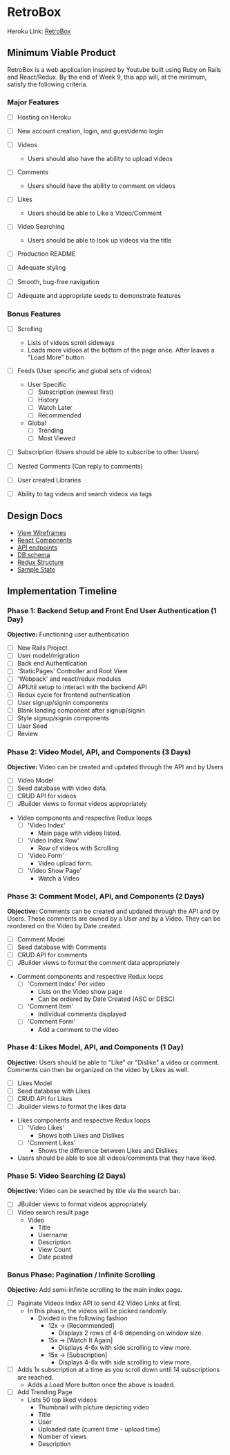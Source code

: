# RetroBox

Heroku Link: [RetroBox]

[RetroBox]: http://retro-box.herokuapp.com/

## Minimum Viable Product

RetroBox is a web application inspired by Youtube built using Ruby on Rails and React/Redux. By the end of Week 9, this app will, at the minimum, satisfy the following criteria.

### Major Features
- [ ] Hosting on Heroku
- [ ] New account creation, login, and guest/demo login
- [ ] Videos
  * Users should also have the ability to upload videos
- [ ] Comments
  * Users should have the ability to comment on videos
- [ ] Likes
  * Users should be able to Like a Video/Comment
- [ ] Video Searching
  * Users should be able to look up videos via the title
- [ ] Production README
- [ ] Adequate styling
- [ ] Smooth, bug-free navigation
- [ ] Adequate and appropriate seeds to demonstrate features


### Bonus Features
- [ ] Scrolling
  * Lists of videos scroll sideways
  * Loads more videos at the bottom of the page once. After leaves a "Load More" button
- [ ] Feeds (User specific and global sets of videos)
  * User Specific
    - [ ] Subscription (newest first)
    - [ ] History
    - [ ] Watch Later
    - [ ] Recommended
  * Global
    - [ ] Trending
    - [ ] Most Viewed
- [ ] Subscription (Users should be able to subscribe to other Users)
- [ ] Nested Comments (Can reply to comments)
- [ ] User created Libraries
- [ ] Ability to tag videos and search videos via tags



## Design Docs
* [View Wireframes][wireframes]
* [React Components][components]
* [API endpoints][api-endpoints]
* [DB schema][schema]
* [Redux Structure][redux-structure]
* [Sample State][sample-state]

[wireframes]: docs/wireframes
[components]: docs/component-heirarchy.md
[redux-structure]: docs/redux-structure.md
[sample-state]: docs/sample-state.md
[api-endpoints]: docs/api-endpoints.md
[schema]: docs/schema.md

## Implementation Timeline

### Phase 1: Backend Setup and Front End User Authentication (1 Day)

**Objective:** Functioning user authentication

- [ ] New Rails Project
- [ ] User model/migration
- [ ] Back end Authentication
- [ ] 'StaticPages' Controller and Root View
- [ ] 'Webpack' and react/redux modules
- [ ] APIUtil setup to interact with the backend API
- [ ] Redux cycle for frontend authentication
- [ ] User signup/signin components
- [ ] Blank landing component after signup/signin
- [ ] Style signup/signin components
- [ ] User Seed
- [ ] Review

### Phase 2: Video Model, API, and Components (3 Days)
**Objective:** Video can be created and updated through the API and by Users

- [ ] Video Model
- [ ] Seed database with video data.
- [ ] CRUD API for videos
- [ ] JBuilder views to format videos appropriately
- Video components and respective Redux loops
  - [ ] 'Video Index'
    - Main page with videos listed.
  - [ ] 'Video Index Row'
    - Row of videos with Scrolling
  - [ ] 'Video Form'
    - Video upload form.
  - [ ] 'Video Show Page'
    - Watch a Video

### Phase 3: Comment Model, API, and Components (2 Days)
**Objective:** Comments can be created and updated through the API and by Users. These comments are owned by a User and by a Video. They can be reordered on the Video by Date created.

- [ ] Comment Model
- [ ] Seed database with Comments
- [ ] CRUD API for comments
- [ ] JBuilder views to format the comment data appropriately
- Comment components and respective Redux loops
  - [ ] 'Comment Index' Per video
    - Lists on the Video show page
    - Can be ordered by Date Created (ASC or DESC)
  - [ ] 'Comment Item'
    - Individual comments displayed
  - [ ] 'Comment Form'
    - Add a comment to the video

### Phase 4: Likes Model, API, and Components (1 Day)
**Objective:** Users should be able to "Like" or "Dislike" a video or comment. Comments can then be organized on the video by Likes as well.

- [ ] Likes Model
- [ ] Seed database with Likes
- [ ] CRUD API for Likes
- [ ] Jbuilder views to format the likes data
- Likes components and respective Redux loops
  - [ ] 'Video Likes'
    - Shows both Likes and Dislikes
  - [ ] 'Comment Likes'
    - Shows the difference between Likes and Dislikes
- Users should be able to see all videos/comments that they have liked.

### Phase 5: Video Searching (2 Days)
**Objective:** Video can be searched by title via the search bar.

- [ ] JBuilder views to format videos appropriately
- [ ] Video search result page
  - Video
    - Title
    - Username
    - Description
    - View Count
    - Date posted

### Bonus Phase: Pagination / Infinite Scrolling
**Objective:** Add semi-infinite scrolling to the main index page.

- [ ] Paginate Videos Index API to send 42 Video Links at first.
  - In this phase, the videos will be picked randomly.
    - Divided in the following fashion
      - 12x -> [Recommended]
        - Displays 2 rows of 4-6 depending on window size.
      - 15x -> [Watch It Again]
        - Displays 4-6x with side scrolling to view more.
      - 15x -> [Subscription]
        - Displays 4-6x with side scrolling to view more.
- [ ] Adds 1x subscription at a time as you scroll down until 14 subscriptions are reached.
  - Adds a Load More button once the above is loaded.
- [ ] Add Trending Page
  - Lists 50 top liked videos
    - Thumbnail with picture depicting video
    - Title
    - User
    - Uploaded date (current time - upload time)
    - Number of views
    - Description
